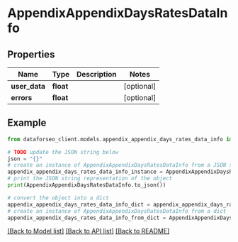 # AppendixAppendixDaysRatesDataInfo


## Properties

Name | Type | Description | Notes
------------ | ------------- | ------------- | -------------
**user_data** | **float** |  | [optional] 
**errors** | **float** |  | [optional] 

## Example

```python
from dataforseo_client.models.appendix_appendix_days_rates_data_info import AppendixAppendixDaysRatesDataInfo

# TODO update the JSON string below
json = "{}"
# create an instance of AppendixAppendixDaysRatesDataInfo from a JSON string
appendix_appendix_days_rates_data_info_instance = AppendixAppendixDaysRatesDataInfo.from_json(json)
# print the JSON string representation of the object
print(AppendixAppendixDaysRatesDataInfo.to_json())

# convert the object into a dict
appendix_appendix_days_rates_data_info_dict = appendix_appendix_days_rates_data_info_instance.to_dict()
# create an instance of AppendixAppendixDaysRatesDataInfo from a dict
appendix_appendix_days_rates_data_info_from_dict = AppendixAppendixDaysRatesDataInfo.from_dict(appendix_appendix_days_rates_data_info_dict)
```
[[Back to Model list]](../README.md#documentation-for-models) [[Back to API list]](../README.md#documentation-for-api-endpoints) [[Back to README]](../README.md)


